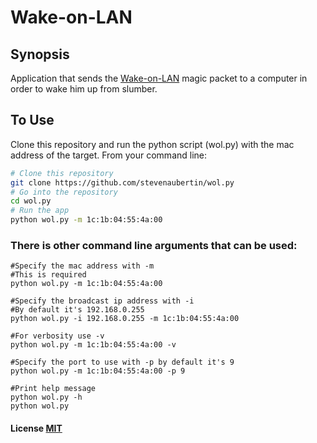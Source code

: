 # Wake-on-LAN

## Synopsis

Application that sends the [Wake-on-LAN](https://en.wikipedia.org/wiki/Wake-on-LAN) magic packet to a computer in order to wake him up from slumber.

## To Use

Clone this repository and run the python script (wol.py) with the mac address of the target.
From your command line:

```bash
# Clone this repository
git clone https://github.com/stevenaubertin/wol.py
# Go into the repository
cd wol.py
# Run the app
python wol.py -m 1c:1b:04:55:4a:00
```

### There is other command line arguments that can be used:
```
#Specify the mac address with -m
#This is required
python wol.py -m 1c:1b:04:55:4a:00
```
```
#Specify the broadcast ip address with -i
#By default it's 192.168.0.255
python wol.py -i 192.168.0.255 -m 1c:1b:04:55:4a:00
```
```
#For verbosity use -v
python wol.py -m 1c:1b:04:55:4a:00 -v 
```
```
#Specify the port to use with -p by default it's 9
python wol.py -m 1c:1b:04:55:4a:00 -p 9
```
```
#Print help message
python wol.py -h
python wol.py
```

#### License [MIT](LICENSE)
